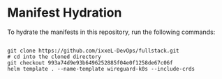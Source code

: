 
# Manifest Hydration

To hydrate the manifests in this repository, run the following commands:

```shell

git clone https://github.com/ixxeL-DevOps/fullstack.git
# cd into the cloned directory
git checkout 993a74d9e93b6496252885f04e0f1258de67c06f
helm template . --name-template wireguard-k0s --include-crds
```